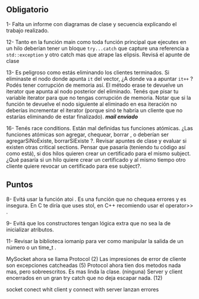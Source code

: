 ## Obligatorio
1- Falta un informe con diagramas de clase y secuencia explicando el trabajo realizado.

12- Tanto en la función main como toda función principal que ejecutes en un hilo deberían tener un bloque `try...catch`
que capture una referencia a `std::exception` y otro catch mas que atrape las elipsis. Revisá el apunte de clase

13- Es peligroso como estás eliminando los clientes terminados. Si eliminaste el nodo donde apunta `it` del vector, ¿A
donde va a apuntar `it++` ? Podés tener corrupción de memoria así. El método erase te devuelve un iterator que 
apunta al nodo posterior del eliminado. Tenés que pisar tu variable iterator para que no tengas corrupción de memoria. 
Notar que si la función te devuelve el nodo siguiente al eliminado en esa iteración no deberías incrementar el iterator
(porque sinó te habría un cliente que no estarías eliminando de estar finalizado). ***mail enviado***

16- Tenés race conditions. Están mal definidas tus funciones atómicas. ¿Las funciones atómicas son agregar, chequear,
    borrar , o deberían ser agregarSiNoExiste, borrarSiExiste ?. Revisar apuntes de clase y evaluar si existen otras
    critical sections. Pensar que pasaría (teniendo tu código así como está), si dos hilos quieren crear un certificado para el
    mismo subject. ¿Qué pasaría si un hilo quiere crear un certificado y al mismo tiempo otro cliente quiere revocar un
    certificado para ese subject?.    

## Puntos
8- Evitá usar la función atoi . Es una función que no chequea errores y es insegura. En C te diría que uses stol, en C++
recomiendo usar el operator>> .

9- Evitá que los constructores tengan lógica extra que no sea la de inicializar atributos.

11- Revisar la biblioteca iomanip para ver como manipular la salida de un número o un time_t .


MySocket ahora se llama Protocol (2)
Las impresiones de error de cliente son excepciones catcheadas (5)
Protocol ahora tien dos metodos nada mas, pero sobreescritos. Es mas linda la clase. (ninguna)
Server y client encerrados en un gran try catch que no deja escapar nada. (12)

socket conect whit client y connect with server lanzan errores 
